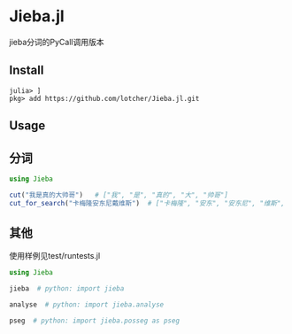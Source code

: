 # Jieba.jl

jieba分词的PyCall调用版本

## Install

```shell
julia> ]
pkg> add https://github.com/lotcher/Jieba.jl.git
```

## Usage

## 分词

```julia
using Jieba

cut("我是真的大帅哥")   # ["我", "是", "真的", "大", "帅哥"]
cut_for_search("卡梅隆安东尼戴维斯")  # ["卡梅隆", "安东", "安东尼", "维斯", "戴维斯"]
```

## 其他

使用样例见test/runtests.jl

```julia
using Jieba

jieba  # python: import jieba

analyse  # python: import jieba.analyse

pseg  # python: import jieba.posseg as pseg
```



